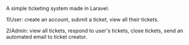 A simple ticketing system made in Laravel.

1)User: create an account, submit a ticket, view all their tickets.

2)Admin: view all tickets, respond to user's tickets, close tickets, send an automated email to ticket creator.
